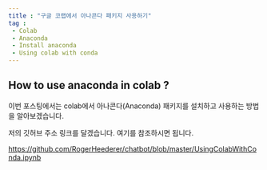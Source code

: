 ```yaml
---
title : "구글 코랩에서 아나콘다 패키지 사용하기"
tag : 
 - Colab
 - Anaconda
 - Install anaconda
 - Using colab with conda
---
```


## How to use anaconda in colab ? ##

이번 포스팅에서는 colab에서 아나콘다(Anaconda) 패키지를 설치하고 사용하는 방법을 알아보겠습니다.

저의 깃허브 주소 링크를 달겠습니다. 여기를 참조하시면 됩니다.

https://github.com/RogerHeederer/chatbot/blob/master/UsingColabWithConda.ipynb